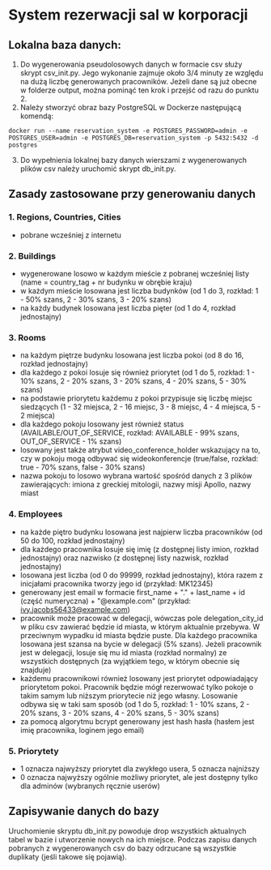 # System rezerwacji sal w korporacji
## Lokalna baza danych:
1. Do wygenerowania pseudolosowych danych w formacie csv służy skrypt csv_init.py. Jego wykonanie zajmuje około 3/4 minuty ze względu na dużą liczbę generowanych pracowników. Jeżeli dane są już obecne w folderze output, można pominąć ten krok i przejść od razu do punktu 2.
2. Należy stworzyć obraz bazy PostgreSQL w Dockerze następującą komendą:
```
docker run --name reservation_system -e POSTGRES_PASSWORD=admin -e POSTGRES_USER=admin -e POSTGRES_DB=reservation_system -p 5432:5432 -d postgres
```
3. Do wypełnienia lokalnej bazy danych wierszami z wygenerowanych plików csv należy uruchomić skrypt db_init.py.

## Zasady zastosowane przy generowaniu danych
### 1. Regions, Countries, Cities
- pobrane wcześniej z internetu
### 2. Buildings
- wygenerowane losowo w każdym mieście z pobranej wcześniej listy (name = country_tag + nr budynku w obrębie kraju)
- w każdym mieście losowana jest liczba budynków (od 1 do 3, rozkład: 1 - 50% szans, 2 - 30% szans, 3 - 20% szans)
- na każdy budynek losowana jest liczba pięter (od 1 do 4, rozkład jednostajny)
### 3. Rooms
- na każdym piętrze budynku losowana jest liczba pokoi (od 8 do 16, rozkład jednostajny)
- dla każdego z pokoi losuje się również priorytet (od 1 do 5, rozkład: 1 - 10% szans, 2 - 20% szans, 3 - 20% szans, 4 - 20% szans, 5 - 30% szans)
- na podstawie priorytetu każdemu z pokoi przypisuje się liczbę miejsc siedzących (1 - 32 miejsca, 2 - 16 miejsc, 3 - 8 miejsc, 4 - 4 miejsca, 5 - 2 miejsca)
- dla każdego pokoju losowany jest również status (AVAILABLE/OUT_OF_SERVICE, rozkład: AVAILABLE - 99% szans, OUT_OF_SERVICE - 1% szans)
- losowany jest także atrybut video_conference_holder wskazujący na to, czy w pokoju mogą odbywać się wideokonferencje (true/false, rozkład: true - 70% szans, false - 30% szans)
- nazwa pokoju to losowo wybrana wartość spośród danych z 3 plików zawierających: imiona z greckiej mitologii, nazwy misji Apollo, nazwy miast
### 4. Employees
- na każde piętro budynku losowana jest najpierw liczba pracowników (od 50 do 100, rozkład jednostajny)
- dla każdego pracownika losuje się imię (z dostępnej listy imion, rozkład jednostajny) oraz nazwisko (z dostępnej listy nazwisk, rozkład jednostajny)
- losowana jest liczba (od 0 do 99999, rozkład jednostajny), która razem z inicjałami pracownika tworzy jego id (przykład: MK12345)
- generowany jest email w formacie first_name + "." + last_name + id (część numeryczna) + "@example.com" (przykład: ivy.jacobs56433@example.com)
- pracownik może pracować w delegacji, wówczas pole delegation_city_id w pliku csv zawierać będzie id miasta, w którym aktualnie przebywa. W przeciwnym wypadku id miasta będzie puste. Dla każdego pracownika losowana jest szansa na bycie w delegacji (5% szans). Jeżeli pracownik jest w delegacji, losuje się mu id miasta (rozkład normalny) ze wszystkich dostępnych (za wyjątkiem tego, w którym obecnie się znajduje)
- każdemu pracownikowi również losowany jest priorytet odpowiadający priorytetom pokoi. Pracownik będzie mógł rezerwować tylko pokoje o takim samym lub niższym priorytecie niż jego własny. Losowanie odbywa się w taki sam sposób (od 1 do 5, rozkład: 1 - 10% szans, 2 - 20% szans, 3 - 20% szans, 4 - 20% szans, 5 - 30% szans)
- za pomocą algorytmu bcrypt generowany jest hash hasła (hasłem jest imię pracownika, loginem jego email)
### 5. Priorytety
- 1 oznacza najwyższy priorytet dla zwykłego usera, 5 oznacza najniższy
- 0 oznacza najwyższy ogólnie możliwy priorytet, ale jest dostępny tylko dla adminów (wybranych ręcznie userów)

## Zapisywanie danych do bazy
Uruchomienie skryptu db_init.py powoduje drop wszystkich aktualnych tabel w bazie i utworzenie nowych na ich miejsce. Podczas zapisu danych pobranych z wygenerowanych csv do bazy odrzucane są wszystkie duplikaty (jeśli takowe się pojawią). 

